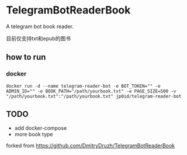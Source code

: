 # TelegramBotReaderBook
A telegram bot book reader. 

目前仅支持txt和epub的图书

## how to run
### docker

```shell
docker run -d --name telegram-reader-bot -e BOT_TOKEN="" -e ADMIN_ID="" -e BOOK_PATH="/path/yourbook.txt" -e PAGE_SIZE=500 -v "/path/yourbook.txt":"/path/yourbook.txt" jp0id/telegram-reader-bot
```

## TODO
- add docker-compose
- more book type

forked from https://github.com/DmitryDruzh/TelegramBotReaderBook
